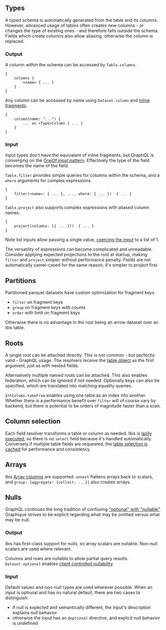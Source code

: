 ## Types
A typed schema is automatically generated from the table and its columns. However, advanced usage of tables often creates new columns - or changes the type of existing ones - and therefore falls outside the schema. Fields which create columns also allow aliasing, otherwise the column is replaced.

### Output
A column within the schema can be accessed by `Table.columns`.
```
{
    columns {
        <name> { ... }
    }
}
```

Any column can be accessed by name using `Dataset.column` and [inline fragments](https://graphql.org/learn/queries/#inline-fragments).
```
{
    column(name: "...") {
        ... on <Type>Column { ... }
    }
}
```

### Input
Input types don't have the equivalent of inline fragments, but GraphQL is converging on the [OneOf input pattern](https://github.com/graphql/graphql-spec/pull/825). Effectively the type of the field becomes the name of the field.


`Table.filter` provides simple queries for columns within the schema, and a `where` arguments for complex expressions.
```
{
    filter(<name>: { ... }, ..., where: { ... })  { ... }
}
```

`Table.project` also supports complex expressions with aliased column names.
```
{
    project(columns: [{ ... }])  { ... }
}
```

Note list inputs allow passing a single value, [coercing the input](https://spec.graphql.org/October2021/#sec-List.Input-Coercion) to a list of 1.

The versatility of expressions can become complicated and unreadable. Consider applying expected projections to the root at startup, making `filter` and `project` simpler without performance penalty. Fields are not automatically camel-cased for the same reason; it's simpler to project first.

## Partitions
Partitioned parquet datasets have custom optimization for fragment keys.

* `filter` on fragment keys
* `group` on fragment keys with counts
* `order` with limit on fragment keys

Otherwise there is no advantage in the root being an arrow dataset over an ibis table.

## Roots
A single root can be attached directly. This is not common - but perfectly valid - GraphQL usage. The resolvers receive the [table object](https://graphql.org/learn/execution/#root-fields-and-resolvers) as the first argument, just as with nested fields.

Alternatively multiple named roots can be attached. This also enables federation, which can be ignored if not needed. Optionally keys can also be specified, which are translated into matching equality queries.

`IntColumn.takeFrom` enables using one table as an index into another. Whether there is a performance benefit over `filter` will of course vary by backend, but there is potential to be orders of magnitude faster than a scan.

## Column selection
Each field resolver transforms a table or column as needed. Ibis is [lazily executed](https://ibis-project.org/tutorials/basics), so there is no `select` field because it's handled automatically. Conversely if multiple table fields are requested, the [table selection is cached](https://ibis-project.org/reference/expression-tables#ibis.expr.types.relations.Table.cache) for performance and consistency.

## Arrays
Ibis [Array columns](https://ibis-project.org/reference/expression-collections#ibis.expr.types.arrays.ArrayValue) are supported. `unnest` flattens arrays back to scalars, and `group: {aggregate: {collect: ...}}` also creates arrays.

## Nulls
GraphQL continues the long tradition of confusing ["optional" with "nullable"](https://github.com/graphql/graphql-spec/issues/872). Graphique strives to be explicit regarding what may be omitted versus what may be null.

### Output
Ibis has first-class support for nulls, so array scalars are nullable. Non-null scalars are used where relevant.

Columns and rows are nullable to allow partial query results. `Dataset.optional` enables [client controlled nullability](https://github.com/graphql/graphql-spec/issues/867).

### Input
Default values and non-null types are used wherever possible. When an input is optional and has no natural default, there are two cases to distinguish:

* if null is expected and semantically different, the input's description explains null behavior
* otherwise the input has an `@optional` directive, and explicit null behavior is undefined
